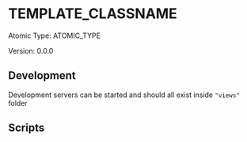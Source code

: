 # TEMPLATE_CLASSNAME

Atomic Type: ATOMIC_TYPE

Version: 0.0.0

## Development

Development servers can be started and should all exist inside `"views"` folder

## Scripts
